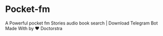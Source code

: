# Pocket-fm
A Powerful pocket fm Stories audio book search | Download Telegram Bot Made With by ❤️ Doctorstra
